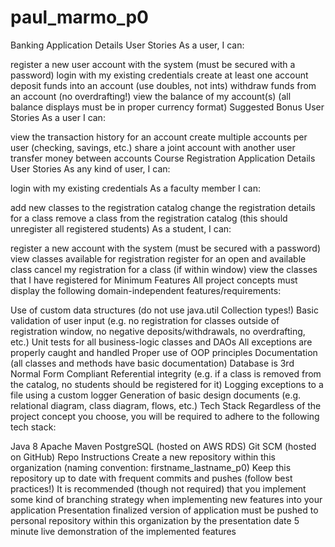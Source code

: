 # paul_marmo_p0

Banking Application Details
User Stories
As a user, I can:

 register a new user account with the system (must be secured with a password)
 login with my existing credentials
 create at least one account
 deposit funds into an account (use doubles, not ints)
 withdraw funds from an account (no overdrafting!)
 view the balance of my account(s) (all balance displays must be in proper currency format)
Suggested Bonus User Stories
As a user I can:

 view the transaction history for an account
 create multiple accounts per user (checking, savings, etc.)
 share a joint account with another user
 transfer money between accounts
Course Registration Application Details
User Stories
As any kind of user, I can:

 login with my existing credentials
As a faculty member I can:

 add new classes to the registration catalog
 change the registration details for a class
 remove a class from the registration catalog (this should unregister all registered students)
As a student, I can:

 register a new account with the system (must be secured with a password)
 view classes available for registration
 register for an open and available class
 cancel my registration for a class (if within window)
 view the classes that I have registered for
Minimum Features
All project concepts must display the following domain-independent features/requirements:

 Use of custom data structures (do not use java.util Collection types!)
 Basic validation of user input (e.g. no registration for classes outside of registration window, no negative deposits/withdrawals, no overdrafting, etc.)
 Unit tests for all business-logic classes and DAOs
 All exceptions are properly caught and handled
 Proper use of OOP principles
 Documentation (all classes and methods have basic documentation)
 Database is 3rd Normal Form Compliant
 Referential integrity (e.g. if a class is removed from the catalog, no students should be registered for it)
 Logging exceptions to a file using a custom logger
 Generation of basic design documents (e.g. relational diagram, class diagram, flows, etc.)
Tech Stack
Regardless of the project concept you choose, you will be required to adhere to the following tech stack:

 Java 8
 Apache Maven
 PostgreSQL (hosted on AWS RDS)
 Git SCM (hosted on GitHub)
Repo Instructions
Create a new repository within this organization (naming convention: firstname_lastname_p0)
Keep this repository up to date with frequent commits and pushes (follow best practices!)
It is recommended (though not required) that you implement some kind of branching strategy when implementing new features into your application
Presentation
 finalized version of application must be pushed to personal repository within this organization by the presentation date
 5 minute live demonstration of the implemented features
